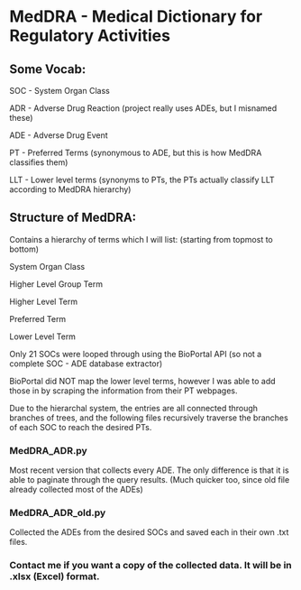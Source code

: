 # MedDRA - Medical Dictionary for Regulatory Activities

## Some Vocab:
SOC - System Organ Class

ADR - Adverse Drug Reaction (project really uses ADEs, but I misnamed these)

ADE - Adverse Drug Event

PT - Preferred Terms (synonymous to ADE, but this is how MedDRA classifies them)

LLT - Lower level terms (synonyms to PTs, the PTs actually classify LLT according to MedDRA hierarchy)

## Structure of MedDRA:

Contains a hierarchy of terms which I will list: (starting from topmost to bottom)

System Organ Class

Higher Level Group Term

Higher Level Term

Preferred Term

Lower Level Term



Only 21 SOCs were looped through using the BioPortal API (so not a complete SOC - ADE database extractor)

BioPortal did NOT map the lower level terms, however I was able to add those in by scraping the information from their PT webpages.

Due to the hierarchal system, the entries are all connected through branches of trees, and the following files recursively traverse the branches of each SOC to reach the desired PTs.

### MedDRA_ADR.py
Most recent version that collects every ADE. The only difference is that it is able to paginate through the query results. (Much quicker too, since old file already collected most of the ADEs)

### MedDRA_ADR_old.py
Collected the ADEs from the desired SOCs and saved each in their own .txt files.


### Contact me if you want a copy of the collected data. It will be in .xlsx (Excel) format.
